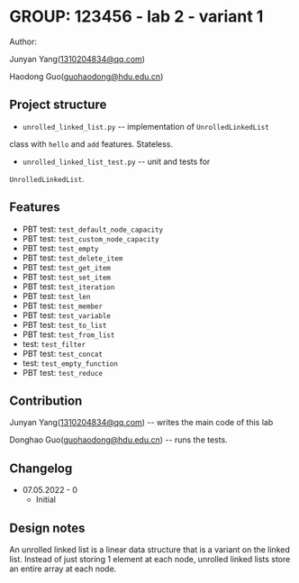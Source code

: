 # GROUP: 123456 - lab 2 - variant 1

Author:

Junyan Yang(1310204834@qq.com)

Haodong Guo(guohaodong@hdu.edu.cn)

## Project structure

- `unrolled_linked_list.py` -- implementation of `UnrolledLinkedList`

class with `hello` and `add` features. Stateless.

- `unrolled_linked_list_test.py` -- unit and tests for

`UnrolledLinkedList`.

## Features

- PBT test: `test_default_node_capacity`
- PBT test: `test_custom_node_capacity`
- PBT test: `test_empty`
- PBT test: `test_delete_item`
- PBT test: `test_get_item`
- PBT test: `test_set_item`
- PBT test: `test_iteration`
- PBT test: `test_len`
- PBT test: `test_member`
- PBT test: `test_variable`
- PBT test: `test_to_list`
- PBT test: `test_from_list`
- test: `test_filter`
- PBT test: `test_concat`
- test: `test_empty_function`
- PBT test: `test_reduce`

## Contribution

Junyan Yang(1310204834@qq.com) -- writes the main code of this lab

Donghao Guo(guohaodong@hdu.edu.cn) -- runs the tests.

## Changelog

- 07.05.2022 - 0
  - Initial

## Design notes

An unrolled linked list is a linear data structure
that is a variant on the linked list.
Instead of just storing 1 element at each node,
unrolled linked lists store an entire array at each node.

